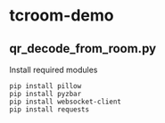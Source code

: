 # tcroom-demo

## qr_decode_from_room.py

Install required modules

```
pip install pillow
pip install pyzbar
pip install websocket-client
pip install requests
```
